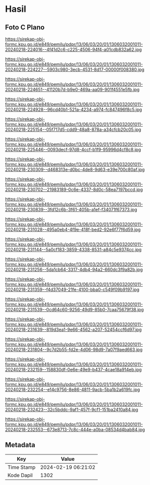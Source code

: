 # Hasil

## Foto C Plano

https://sirekap-obj-formc.kpu.go.id/e849/pemilu/pdpr/13/06/03/20/01/1306032001011-20240218-224016--4f41d2c6-c225-4506-94f4-a01cdb832a62.jpg

https://sirekap-obj-formc.kpu.go.id/e849/pemilu/pdpr/13/06/03/20/01/1306032001011-20240218-224227--5903c980-3ecb-4531-8d17-00000f008380.jpg

https://sirekap-obj-formc.kpu.go.id/e849/pemilu/pdpr/13/06/03/20/01/1306032001011-20240218-224651--41120b7d-b9e0-469a-aa09-901f4551e5fb.jpg

https://sirekap-obj-formc.kpu.go.id/e849/pemilu/pdpr/13/06/03/20/01/1306032001011-20240218-224928--96cd40b1-521a-4234-a974-fc847496f8c5.jpg

https://sirekap-obj-formc.kpu.go.id/e849/pemilu/pdpr/13/06/03/20/01/1306032001011-20240218-225154--05f717d5-cdd9-48a8-878a-a34cfcb20c05.jpg

https://sirekap-obj-formc.kpu.go.id/e849/pemilu/pdpr/13/06/03/20/01/1306032001011-20240218-225446--0093decf-97d8-4ccf-b1f9-95996d4cf8c8.jpg

https://sirekap-obj-formc.kpu.go.id/e849/pemilu/pdpr/13/06/03/20/01/1306032001011-20240218-230309--d468313e-d0bc-4de8-9d63-e39e700c80af.jpg

https://sirekap-obj-formc.kpu.go.id/e849/pemilu/pdpr/13/06/03/20/01/1306032001011-20240218-230702--21983189-0c6e-4337-8d0c-58ea7197bccd.jpg

https://sirekap-obj-formc.kpu.go.id/e849/pemilu/pdpr/13/06/03/20/01/1306032001011-20240218-230839--3fd12c6b-3f61-405b-a1ef-f34071f67373.jpg

https://sirekap-obj-formc.kpu.go.id/e849/pemilu/pdpr/13/06/03/20/01/1306032001011-20240218-231028--495a0eb4-4f9e-418f-bed2-92e6f77f6d59.jpg

https://sirekap-obj-formc.kpu.go.id/e849/pemilu/pdpr/13/06/03/20/01/1306032001011-20240218-231144--5a0cf183-3859-4338-8531-a84c5e9374cc.jpg

https://sirekap-obj-formc.kpu.go.id/e849/pemilu/pdpr/13/06/03/20/01/1306032001011-20240218-231256--5da1cb64-3317-4db4-94a2-660dc3f9a82b.jpg

https://sirekap-obj-formc.kpu.go.id/e849/pemilu/pdpr/13/06/03/20/01/1306032001011-20240218-231359--f4d37049-21fe-4100-bba0-c549f09b9197.jpg

https://sirekap-obj-formc.kpu.go.id/e849/pemilu/pdpr/13/06/03/20/01/1306032001011-20240218-231539--0cd64c60-9256-49d9-85b0-7caa75679f38.jpg

https://sirekap-obj-formc.kpu.go.id/e849/pemilu/pdpr/13/06/03/20/01/1306032001011-20240218-231639--819d3ea1-9e66-4562-a207-52454ccf6d97.jpg

https://sirekap-obj-formc.kpu.go.id/e849/pemilu/pdpr/13/06/03/20/01/1306032001011-20240218-231804--9c7d2b55-fd2e-4d06-98d9-7a07f9aed663.jpg

https://sirekap-obj-formc.kpu.go.id/e849/pemilu/pdpr/13/06/03/20/01/1306032001011-20240218-232159--158830df-0e6e-49e9-b437-4cae18a914eb.jpg

https://sirekap-obj-formc.kpu.go.id/e849/pemilu/pdpr/13/06/03/20/01/1306032001011-20240218-232254--e14c9756-8e86-4811-9acb-5ba1b2a619fc.jpg

https://sirekap-obj-formc.kpu.go.id/e849/pemilu/pdpr/13/06/03/20/01/1306032001011-20240218-232423--32c5bddc-9af1-457f-9cf1-151ba2410a84.jpg

https://sirekap-obj-formc.kpu.go.id/e849/pemilu/pdpr/13/06/03/20/01/1306032001011-20240218-232553--673e8713-7c8c-444e-a0ba-08534d4bab84.jpg


## Metadata

| Key        | Value               |
| ---------- | ------------------- |
| Time Stamp | 2024-02-19 06:21:02 |
| Kode Dapil | 1302                |



